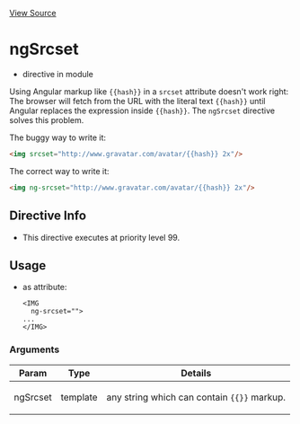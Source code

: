

[View Source](http://github.com///tree/master/#L15801)



# ngSrcset



* directive in module []()






Using Angular markup like `{{hash}}` in a `srcset` attribute doesn't
work right: The browser will fetch from the URL with the literal
text `{{hash}}` until Angular replaces the expression inside
`{{hash}}`. The `ngSrcset` directive solves this problem.

The buggy way to write it:
```html
<img srcset="http://www.gravatar.com/avatar/{{hash}} 2x"/>
```

The correct way to write it:
```html
<img ng-srcset="http://www.gravatar.com/avatar/{{hash}} 2x"/>
```








## Directive Info


* This directive executes at priority level 99.


## Usage



* as attribute:
    ```
    <IMG
      ng-srcset="">
    ...
    </IMG>
    ```




### Arguments

| Param | Type | Details |
| :--: | :--: | :--: |
| ngSrcset | template | <p>any string which can contain <code>{{}}</code> markup.</p>  |




